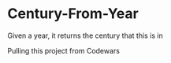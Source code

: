 # Century-From-Year
Given a year, it returns the century that this is in

Pulling this project from Codewars
